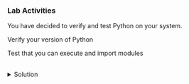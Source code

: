 ### Lab Activities

You have decided to verify and test Python on your system.

Verify your version of Python

Test that you can execute and import modules


<br>
<details>
<summary>Solution</summary>

Verify your version of python

```plain
python3 --version
```{{exec}}

Test that you can execute Python and import modules

```plain
python3
```{{exec}}

Test that you can import modules

```plain
import os
```{{exec}}

```plain
import matplotlib
```{{exec}}

If this failed, why might that be? You can correct it, if you like, but you are not required to for the lab.

```plain
exit()
```{{exec}}

</details>